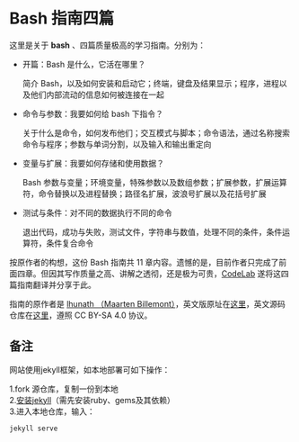 # Bash 指南四篇

这里是关于 **bash** 、四篇质量极高的学习指南。分别为：

+ 开篇：Bash 是什么，它活在哪里？

    简介 Bash，以及如何安装和启动它；终端，键盘及结果显示；程序，进程以及他们内部流动的信息如何被连接在一起 

+ 命令与参数：我要如何给 bash 下指令？

    关于什么是命令，如何发布他们；交互模式与脚本；命令语法，通过名称搜索命令与程序；参数与单词分割，以及输入和输出重定向 

+ 变量与扩展：我要如何存储和使用数据？

    Bash 参数与变量；环境变量，特殊参数以及数组参数；扩展参数，扩展运算符，命令替换以及进程替换；路径名扩展，波浪号扩展以及花括号扩展 

+ 测试与条件：对不同的数据执行不同的命令

    退出代码，成功与失败，测试文件，字符串与数值，处理不同的条件，条件运算符，条件复合命令 

按原作者的构想，这份 Bash 指南共 11 章内容。遗憾的是，目前作者只完成了前面四章。但因其写作质量之高、讲解之透彻，还是极为可贵，[CodeLab](https://codelab.club/) 遂将这四篇指南翻译并分享于此。

指南的原作者是 [lhunath （Maarten Billemont）](https://www.lhunath.com)，英文版原址在[这里](https://guide.bash.academy/)，英文源码仓库在[这里](https://github.com/lhunath/guide.bash.academy)，遵照 CC BY-SA 4.0 协议。


## 备注

网站使用jekyll框架，如本地部署可如下操作：

1.fork 源仓库，复制一份到本地  
2.[安装jekyll](https://jekyllrb.com/docs/installation/)（需先安装ruby、gems及其依赖）  
3.进入本地仓库，输入：  

```
jekyll serve
```

